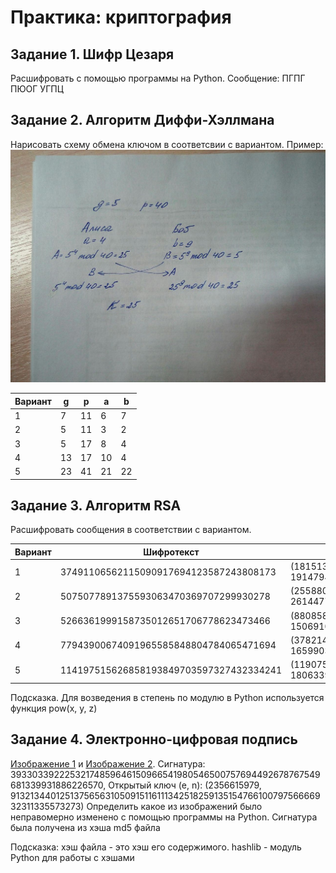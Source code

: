 # Практика: криптография
## Задание 1. Шифр Цезаря
Расшифровать с помощью программы на Python.
Сообщение: ПГПГ ПЮОГ УГПЦ

## Задание 2. Алгоритм Диффи-Хэллмана
Нарисовать схему обмена ключом в соответсвии с вариантом.
Пример:
![](DH.jpg)

Вариант | g | p | a | b
--- | --- | --- | --- | ---
1 | 7 | 11 | 6 | 7
2 | 5 | 11 | 3 | 2
3 | 5 | 17 | 8 | 4
4 | 13 | 17 | 10 | 4
5 | 23 | 41 | 21 | 22

## Задание 3. Алгоритм RSA
Расшифровать сообщения в соответствии с вариантом.

Вариант | Шифротекст | Закрытый ключ (d, n)
--- | --- | ---
1 | 37491106562115090917694123587243808173 | (181513048037204381691863100525923435561, 191479498107926254150745643129472279087)
2 | 5075077891375593063470369707299930278 | (255880502049737012633680452691019962541, 261447733250484929599996423415732814347)
3 | 5266361999158735012651706778623473466 | (88085821740255019281396127954354155505, 150691024589536182979895594232321111683)
4 | 77943900674091965585848804784065471694 | (37821437834233000364434737378023227717, 165990362637620658941279770776944357891)
5 | 114197515626858193849703597327432334241 | (11907559208026732088046114062446164773, 180633940861194828902469082772041171949)

Подсказка. Для возведения в степень по модулю в Python используется функция pow(x, y, z)

## Задание 4. Электронно-цифровая подпись
[Изображение 1](ufoctf.bmp) и [Изображение 2](ufoctf2.bmp).
Сигнатура:
39330339222532174859646150966541980546500757694492678767549681339931886226570,
Открытый ключ (e, n): (2356615979, 91321344012513756563105091511611134251825913515476610079756666932311335573273)
Определить какое из изображений было неправомерно изменено с помощью программы на Python. Сигнатура была получена из хэша md5 файла

Подсказка: хэш файла - это хэш его содержимого. hashlib - модуль Python для работы с хэшами
